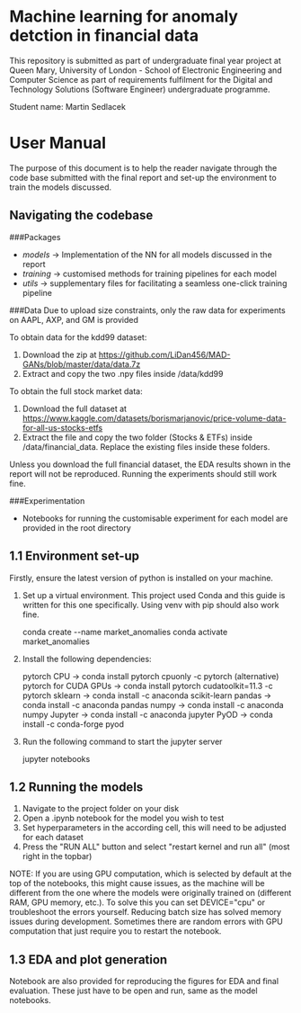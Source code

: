 # Machine learning for anomaly detction in financial data
This repository is submitted as part of undergraduate final year project at 
Queen Mary, University of London - School of Electronic Engineering and Computer Science 
as part of requirements fulfilment for the Digital and Technology Solutions (Software Engineer)
undergraduate programme.

Student name: Martin Sedlacek

# User Manual

The purpose of this document is to help the reader navigate through the code base submitted with the final report and set-up the environment to train the models discussed. 

## Navigating the codebase

###Packages
* *models* -> Implementation of the NN for all models discussed in the report
* *training* -> customised methods for training pipelines for each model
* *utils* -> supplementary files for facilitating a seamless one-click training pipeline 

###Data
Due to upload size constraints, only the raw data for experiments on AAPL, AXP, and GM is provided

To obtain data for the kdd99 dataset:
1. Download the zip at https://github.com/LiDan456/MAD-GANs/blob/master/data/data.7z
2. Extract and copy the two .npy files inside /data/kdd99

To obtain the full stock market data:
1. Download the full dataset at https://www.kaggle.com/datasets/borismarjanovic/price-volume-data-for-all-us-stocks-etfs
2. Extract the file and copy the two folder (Stocks & ETFs) inside /data/financial_data. Replace the existing files 
   inside these folders. 
   
Unless you download the full financial dataset, the EDA results shown in the report will not be reproduced. Running the 
experiments should still work fine. 

###Experimentation
* Notebooks for running the customisable experiment for each model are provided in the root directory 

## 1.1 Environment set-up

Firstly, ensure the latest version of python is installed on your machine.

1. Set up a virtual environment. This project used Conda and this guide is written 
for this one specifically. Using venv with pip should also work fine.
   

    conda create --name market_anomalies
    conda activate market_anomalies


3. Install the following dependencies:


    pytorch CPU -> conda install pytorch cpuonly -c pytorch
    (alternative) pytorch for CUDA GPUs -> conda install pytorch cudatoolkit=11.3 -c pytorch
    sklearn -> conda install -c anaconda scikit-learn
    pandas -> conda install -c anaconda pandas
    numpy -> conda install -c anaconda numpy
    Jupyter -> conda install -c anaconda jupyter
    PyOD -> conda install -c conda-forge pyod

4. Run the following command to start the jupyter server


    jupyter notebooks


## 1.2 Running the models

1. Navigate to the project folder on your disk
2. Open a .ipynb notebook for the model you wish to test
3. Set hyperparameters in the according cell, this will need to be adjusted for each dataset 
4. Press the "RUN ALL" button and select "restart kernel and run all" (most right in the topbar)

NOTE: If you are using GPU computation, which is selected by default at the top of the notebooks, 
this might cause issues, as the machine will be different from the one where the models
were originally trained on (different RAM, GPU memory, etc.). To solve this you can set
DEVICE="cpu" or troubleshoot the errors yourself. Reducing batch size has solved memory issues
during development. Sometimes there are random errors with GPU computation that just require you
to restart the notebook.

## 1.3 EDA and plot generation

Notebook are also provided for reproducing the figures for EDA and final evaluation. 
These just have to be open and run, same as the model notebooks. 

